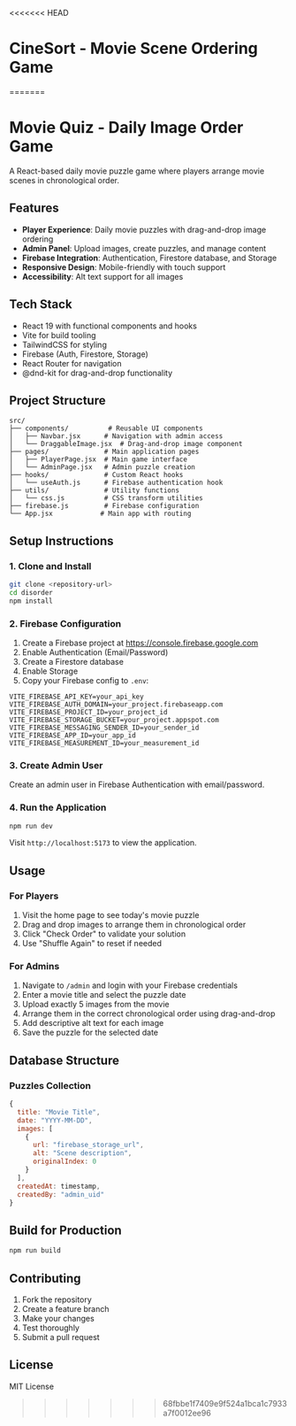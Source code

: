 <<<<<<< HEAD
# CineSort - Movie Scene Ordering Game
=======
# Movie Quiz - Daily Image Order Game

A React-based daily movie puzzle game where players arrange movie scenes in chronological order.

## Features

- **Player Experience**: Daily movie puzzles with drag-and-drop image ordering
- **Admin Panel**: Upload images, create puzzles, and manage content
- **Firebase Integration**: Authentication, Firestore database, and Storage
- **Responsive Design**: Mobile-friendly with touch support
- **Accessibility**: Alt text support for all images

## Tech Stack

- React 19 with functional components and hooks
- Vite for build tooling
- TailwindCSS for styling
- Firebase (Auth, Firestore, Storage)
- React Router for navigation
- @dnd-kit for drag-and-drop functionality

## Project Structure

```
src/
├── components/          # Reusable UI components
│   ├── Navbar.jsx      # Navigation with admin access
│   └── DraggableImage.jsx  # Drag-and-drop image component
├── pages/              # Main application pages
│   ├── PlayerPage.jsx  # Main game interface
│   └── AdminPage.jsx   # Admin puzzle creation
├── hooks/              # Custom React hooks
│   └── useAuth.js      # Firebase authentication hook
├── utils/              # Utility functions
│   └── css.js          # CSS transform utilities
├── firebase.js         # Firebase configuration
└── App.jsx            # Main app with routing
```

## Setup Instructions

### 1. Clone and Install
```bash
git clone <repository-url>
cd disorder
npm install
```

### 2. Firebase Configuration
1. Create a Firebase project at https://console.firebase.google.com
2. Enable Authentication (Email/Password)
3. Create a Firestore database
4. Enable Storage
5. Copy your Firebase config to `.env`:

```env
VITE_FIREBASE_API_KEY=your_api_key
VITE_FIREBASE_AUTH_DOMAIN=your_project.firebaseapp.com
VITE_FIREBASE_PROJECT_ID=your_project_id
VITE_FIREBASE_STORAGE_BUCKET=your_project.appspot.com
VITE_FIREBASE_MESSAGING_SENDER_ID=your_sender_id
VITE_FIREBASE_APP_ID=your_app_id
VITE_FIREBASE_MEASUREMENT_ID=your_measurement_id
```

### 3. Create Admin User
Create an admin user in Firebase Authentication with email/password.

### 4. Run the Application
```bash
npm run dev
```

Visit `http://localhost:5173` to view the application.

## Usage

### For Players
1. Visit the home page to see today's movie puzzle
2. Drag and drop images to arrange them in chronological order
3. Click "Check Order" to validate your solution
4. Use "Shuffle Again" to reset if needed

### For Admins
1. Navigate to `/admin` and login with your Firebase credentials
2. Enter a movie title and select the puzzle date
3. Upload exactly 5 images from the movie
4. Arrange them in the correct chronological order using drag-and-drop
5. Add descriptive alt text for each image
6. Save the puzzle for the selected date

## Database Structure

### Puzzles Collection
```javascript
{
  title: "Movie Title",
  date: "YYYY-MM-DD",
  images: [
    {
      url: "firebase_storage_url",
      alt: "Scene description",
      originalIndex: 0
    }
  ],
  createdAt: timestamp,
  createdBy: "admin_uid"
}
```

## Build for Production
```bash
npm run build
```

## Contributing

1. Fork the repository
2. Create a feature branch
3. Make your changes
4. Test thoroughly
5. Submit a pull request

## License

MIT License
>>>>>>> 68fbbe1f7409e9f524a1bca1c7933a7f0012ee96
